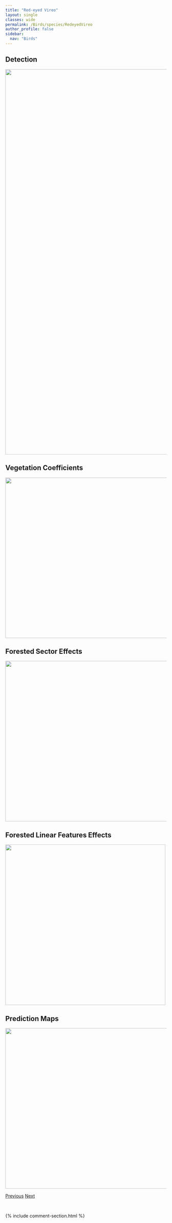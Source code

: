 ```yaml
---
title: "Red-eyed Vireo"
layout: single
classes: wide
permalink: /Birds/species/RedeyedVireo
author_profile: false
sidebar:
  nav: "Birds"
---
```


<h2>Detection</h2>

<a href="https://drive.google.com/uc?export=view&id=1ynDOzeOAkXS9JJy1jSDF9lzLLugPf4iY">
<img src="https://drive.google.com/uc?export=view&id=1ynDOzeOAkXS9JJy1jSDF9lzLLugPf4iY" height = "1200" width = "800">
</a>


<h2>Vegetation Coefficients</h2>

<a href="https://drive.google.com/uc?export=view&id=1iEItTfJLaYOI6NW3d57JLSCWWfzRPeRC">
<img src="https://drive.google.com/uc?export=view&id=1iEItTfJLaYOI6NW3d57JLSCWWfzRPeRC" height = "500" width = "1000">
</a>


<h2>Forested Sector Effects</h2>

<a href="https://drive.google.com/uc?export=view&id=1BOmo59pyyYoI0dJQR8cxpuDzkejof9FN">
<img src="https://drive.google.com/uc?export=view&id=1BOmo59pyyYoI0dJQR8cxpuDzkejof9FN" height = "500" width = "1000">
</a>


<h2>Forested Linear Features Effects</h2>

<a href="https://drive.google.com/uc?export=view&id=1OuJyHvEqZCeOawF-tfHbZFXrKHRb-lLl">
<img src="https://drive.google.com/uc?export=view&id=1OuJyHvEqZCeOawF-tfHbZFXrKHRb-lLl" height = "500" width = "500">
</a>


<h2>Prediction Maps</h2>

<a href="https://drive.google.com/uc?export=view&id=1GFfxyxKKRxv8DyKjunyBiiNqvuzT-orL">
<img src="https://drive.google.com/uc?export=view&id=1GFfxyxKKRxv8DyKjunyBiiNqvuzT-orL" height = "500" width = "1000">
</a>


<a href="/DevelopmentWebsite/Birds/species/Redhead" class="pagination--pager" title="Aythya americana">Previous</a> <a href="/DevelopmentWebsite/Birds/species/RingneckedDuck" class="pagination--pager" title="Aythya collaris">Next</a>

<p>&nbsp;</p>

{% include comment-section.html %}
